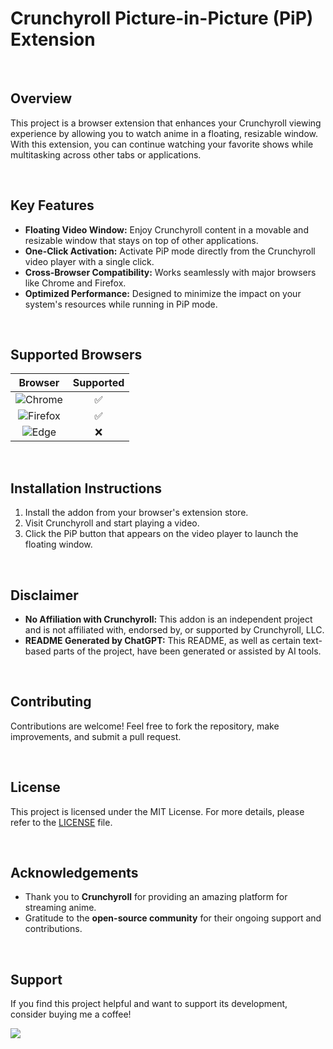 # Crunchyroll Picture-in-Picture (PiP) Extension

<br>

## Overview

This project is a browser extension that enhances your Crunchyroll viewing experience by allowing you to watch anime in a floating, resizable window. With this extension, you can continue watching your favorite shows while multitasking across other tabs or applications.


<br>

## Key Features

- **Floating Video Window:** Enjoy Crunchyroll content in a movable and resizable window that stays on top of other applications.
- **One-Click Activation:** Activate PiP mode directly from the Crunchyroll video player with a single click.
- **Cross-Browser Compatibility:** Works seamlessly with major browsers like Chrome and Firefox.
- **Optimized Performance:** Designed to minimize the impact on your system's resources while running in PiP mode.


<br>

## Supported Browsers

|   Browser  | Supported |
|:----------:|:---------:|
| <img src="https://img.icons8.com/color/24/000000/chrome.png" alt="Chrome" />  | ✅        |
| <img src="https://img.icons8.com/color/24/000000/firefox.png" alt="Firefox" /> | ✅        |
| <img src="https://img.icons8.com/color/24/000000/ms-edge.png" alt="Edge" />     | ❌        |


<br>

## Installation Instructions

1. Install the addon from your browser's extension store.
2. Visit Crunchyroll and start playing a video.
3. Click the PiP button that appears on the video player to launch the floating window.

<br>

## Disclaimer

- **No Affiliation with Crunchyroll:** This addon is an independent project and is not affiliated with, endorsed by, or supported by Crunchyroll, LLC.
- **README Generated by ChatGPT:** This README, as well as certain text-based parts of the project, have been generated or assisted by AI tools.

<br>

## Contributing

Contributions are welcome! Feel free to fork the repository, make improvements, and submit a pull request.

<br>

## License

This project is licensed under the MIT License. For more details, please refer to the [LICENSE](./LICENSE) file.

<br>

## Acknowledgements

- Thank you to **Crunchyroll** for providing an amazing platform for streaming anime.
- Gratitude to the **open-source community** for their ongoing support and contributions.

<br>

## Support

If you find this project helpful and want to support its development, consider buying me a coffee!

<a href="https://www.buymeacoffee.com/teoenge"><img src="https://img.buymeacoffee.com/button-api/?text=Buy me a coffee&emoji=&slug=teoenge&button_colour=FFDD00&font_colour=000000&font_family=Cookie&outline_colour=000000&coffee_colour=ffffff" /></a>
